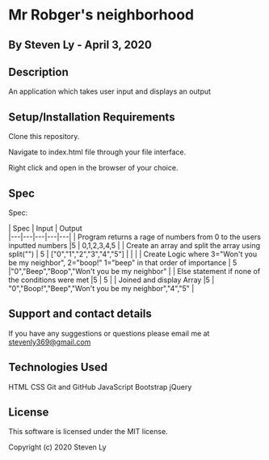# Mr Robger's neighborhood


## By Steven Ly - April 3, 2020

## Description
An application which takes user input and displays an output

## Setup/Installation Requirements
Clone this repository.

Navigate to index.html file through your file interface.

Right click and open in the browser of your choice.

## Spec
Spec:

 | Spec  | Input | Output  
 |---|---|---|---|---|
 |  Program returns a rage of numbers from 0 to the users inputted numbers |5   | 0,1,2,3,4,5  |
 | Create an array and split the array using split("")  | 5  | ["0","1","2","3","4","5"]  |   |   |
 |  Create Logic where 3="Won't you be my neighbor", 2="boop!" 1="beep" in that order of importance | 5  |"0","Beep","Boop","Won't you be my neighbor"   |
 |  Else statement if none of the conditions were met |5   | 5  |
 |  Joined and display Array |5   | "0","Boop!","Beep","Won't you be my neighbor","4","5"  |
## Support and contact details
If you have any suggestions or questions please email me at stevenly369@gmail.com

## Technologies Used
HTML CSS Git and GitHub JavaScript Bootstrap jQuery

## License
This software is licensed under the MIT license.

Copyright (c) 2020 Steven Ly